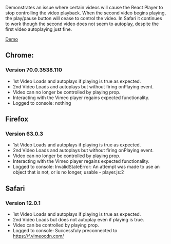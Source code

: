 Demonstrates an issue where certain videos will cause the React Player to stop controlling the video playback. When the second video begins playing, the play/pause button will cease to control the video. In Safari it continues to work though the second video does not seem to autoplay, despite the first video autoplaying just fine.

[Demo](https://thebrengun.github.io/react-player-issue-520/)

## Chrome:
### Version 70.0.3538.110

- 1st Video Loads and autoplays if playing is true as expected.
- 2nd Video Loads and autoplays but without firing onPlaying event.
- Video can no longer be controlled by playing prop.
- Interacting with the Vimeo player regains expected functionality.
- Logged to console: nothing

## Firefox
### Version 63.0.3

- 1st Video Loads and autoplays if playing is true as expected.
- 2nd Video Loads and autoplays but without firing onPlaying event.
- Video can no longer be controlled by playing prop.
- Interacting with the Vimeo player regains expected functionality.
- Logged to console: InvalidStateError: An attempt was made to use an object that is not, or is no longer, usable - player.js:2

## Safari
### Version 12.0.1

- 1st Video Loads and autoplays if playing is true as expected.
- 2nd Video Loads but does not autoplay even if playing is true.
- Video can be controlled by playing prop.
- Logged to console: Successfuly preconnected to https://f.vimeocdn.com/